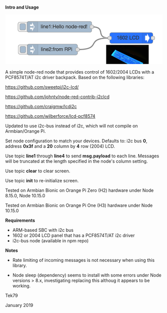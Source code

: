 ****Intro and Usage****

![img here](img01.png)

A simple node-red node that provides control of 1602/2004 LCDs with a PCF8574T/AT i2c driver backpack. Based on the following libraries:

https://github.com/sweetpi/i2c-lcd/

https://github.com/johnty/node-red-contrib-i2clcd

https://github.com/craigmw/lcdi2c

https://github.com/wilberforce/lcd-pcf8574

Updated to use i2c-bus instead of i2c, which will not compile on Armbian/Orange Pi.

Set node configuration to match your devices. Defaults to: i2c bus **0**, address **0x3f** and a **20** column by **4** row (2004) LCD.

Use topic **line1** through **line4** to send **msg.payload** to each line. Messages will be truncated at the length specified in the node's column setting.

Use topic **clear** to clear screen. 

Use topic **init** to re-initialize screen. 

Tested on Armbian Bionic on Orange Pi Zero (H2) hardware under Node 8.15.0, Node 10.15.0

Tested on Armbian Bionic on Orange Pi One (H3) hardware under Node 10.15.0

****Requirements****

- ARM-based SBC with i2c bus
- 1602 or 2004 LCD panel that has a PCF8574T/AT i2c driver
- i2c-bus node (available in npm repo)

****Notes****

- Rate limiting of incoming messages is not necessary when using this library.

- Node sleep (dependency) seems to install with some errors under Node versions > 8.x, investigating replacing this althoug it appears to be working.

Tek79

January 2019
